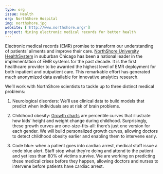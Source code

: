 ```yaml
---
type: org
issue: Health
org: NorthShore Hospital
img: northshore.jpg
website: ['http://www.northshore.org/']
project: Mining electronic medical records for better health
---
```


Electronic medical records (EMR) promise to transform our understanding of patients’ ailments and improve their care. [NorthShore University HealthSystem](http://www.northshore.org/) in suburban Chicago has been a national leader in the implementation of EMR systems for the past decade. It is the first healthcare provider to be awarded the highest level of EMR deployment for both inpatient and outpatient care. This remarkable effort has generated much anonymized data available for innovative analytics research.

We’ll work with NorthShore scientists to tackle up to three distinct medical problems:

1. Neurological disorders: We’ll use clinical data to build models that predict when individuals are at risk of brain problems.
 
2. Childhood obesity: [Growth charts](http://www.chartsgraphsdiagrams.com/HealthCharts/images/growth-2-20-boys.png) are percentile curves that illustrate how kids’ height and weight change during childhood. Surprisingly, these growth curves are one-size-fits-all: there’s just one version for each gender. We will build personalized growth curves, allowing doctors to detect childhood obesity earlier and enabling them to intervene early.

3. Code blue: when a patient goes into cardiac arrest, medical staff issue a code blue alert. Staff stop what they’re doing and attend to the patient and yet less than 80% of victims survive. We are working on predicting these medical crises before they happen, allowing doctors and nurses to intervene before patients have cardiac arrest.